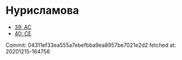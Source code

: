 # Нурисламова
- [39: AC](39.md)
- [40: CE](40.md)

Commit: 04311ef33ea555a7ebefbba9ea8957be7021e2d2
 fetched at: 20201215-164756
